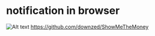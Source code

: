 # notification in browser
![Alt text](https://user-images.githubusercontent.com/3723951/81202695-a3f58400-8fcf-11ea-9a21-1c568808b07b.gif "Title")
https://github.com/downzed/ShowMeTheMoney
